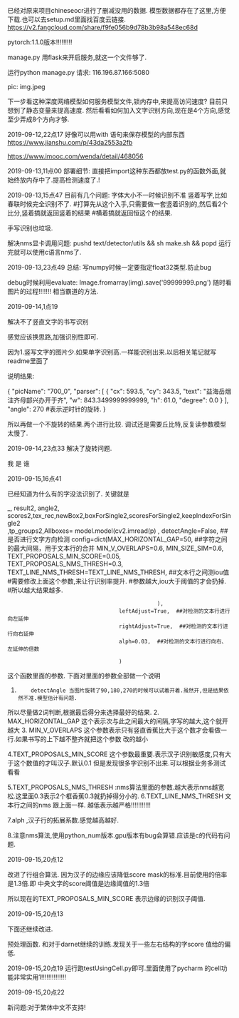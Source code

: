 已经对原来项目chineseocr进行了删减没用的数据.
模型数据都存在了这里,方便下载.也可以去setup.md里面找百度云链接.
https://v2.fangcloud.com/share/f9fe056b9d78b3b98a548ec68d


pytorch:1.1.0版本!!!!!!!!!


manage.py
用flask来开启服务,就这一个文件够了.


运行python manage.py
请求:
116.196.87.166:5080

pic:  img.jpeg










下一步看这种深度网络模型如何服务模型文件,锁内存中,来提高访问速度?
目前只想到了静态变量来提高速度.
然后看看如何加入文字识别方向,现在是4个方向,感觉至少弄成8个方向才够.

2019-09-12,22点17
好像可以用with 语句来保存模型的内部东西
https://www.jianshu.com/p/43da2553a2fb

https://www.imooc.com/wenda/detail/468056





2019-09-13,11点00
部署细节:
直接把import这种东西都放test.py的函数外面,就始终放内存中了.提高检测速度了.!


2019-09-13,15点47
目前有几个问题:
字体大小不一时候识别不准
竖着写字,比如春联时候完全识别不了.  #打算先从这个入手,只需要做一套竖着识别的,然后看2个比分,竖着搞就返回竖着的结果
#横着搞就返回恒这个的结果.




手写识别也垃圾.

解决nms显卡调用问题:
pushd text/detector/utils && sh make.sh && popd
运行完就可以使用c语言nms了.




2019-09-13,23点49
总结:
写numpy时候一定要指定float32类型.防止bug


debug时候利用evaluate:
Image.fromarray(img).save('99999999.png') 随时看图片的过程!!!!!!! 相当霸道的方法.

2019-09-14,1点19

解决不了竖直文字的书写识别

感觉应该换思路,加强识别性即可.


因为1.竖写文字的图片少.如果单字识别高.一样能识别出来.以后相关笔记就写readme里面了


说明结果:

{
    "picName": "700_0",
    "parser": [
        {
            "cx": 593.5,
            "cy": 343.5,
            "text": "益海岳烟注齐母部兴办开于齐",
            "w": 843.3499999999999,
            "h": 61.0,
            "degree": 0.0
        }
    ],
    "angle": 270   #表示逆时针的旋转.
}

所以再做一个不旋转的结果.两个进行比较.
调试还是需要丘比特,反复读参数模型太慢了.





2019-09-14,23点33
解决了旋转问题.


我
是
谁




2019-09-15,16点41

已经知道为什么有的字没法识别了.
关键就是




_, result2, angle2, scores2,tex_rec,newBox2,boxForSingle2,scoresForSingle2,keepIndexForSingle2\
    ,tp_groups2,Allboxes= model.model(cv2.imread(p)   ,
                                       detectAngle=False,  ##是否进行文字方向检测
                                       config=dict(MAX_HORIZONTAL_GAP=50,  ##字符之间的最大间隔，用于文本行的合并
                                                   MIN_V_OVERLAPS=0.6,
                                                   MIN_SIZE_SIM=0.6,
                                                   TEXT_PROPOSALS_MIN_SCORE=0.05,
                                                   TEXT_PROPOSALS_NMS_THRESH=0.3,
                                                   TEXT_LINE_NMS_THRESH=TEXT_LINE_NMS_THRESH,  ##文本行之间测iou值
                                                   #需要修改上面这个参数,来让行识别率提升.
                                                   #参数越大,iou大于阈值的才会扔掉.
                                                   #所以越大结果越多.

                                                   ),
                                       leftAdjust=True,  ##对检测的文本行进行向左延伸
                                       rightAdjust=True,  ##对检测的文本行进行向右延伸
                                       alph=0.03,  ##对检测的文本行进行向右、左延伸的倍数

                                       )
                                       
                                       
这个函数里面的参数.
下面对里面的参数全部做一个说明
1.         detectAngle 当图片旋转了90,180,270的时候可以试着开着.虽然开,但是结果依然不准.模型估计有问题.
所以尽量做2词判断,根据最后得分来选择最好的结果.
2.         MAX_HORIZONTAL_GAP 这个表示次与此之间最大的间隔,字写的越大,这个就开越大
3.                   MIN_V_OVERLAPS 这个参数表示只有竖直香蕉比大于这个数才会看做一行.如果书写的上下越不整齐就把这个参数
改的越小

4.TEXT_PROPOSALS_MIN_SCORE  这个参数最重要.表示汉子识别敏感度,只有大于这个数值的才叫汉子.默认0.1
但是发现很多字识别不出来.可以根据业务多测试看看


5.TEXT_PROPOSALS_NMS_THRESH  :nms算法里面的参数.越大表示nms越宽松.这里面0.3表示2个框香蕉0.3就扔掉得分小的.
6.TEXT_LINE_NMS_THRESH 文本行之间的nms 跟上面一样. 越低表示越严格!!!!!!!!!!!


7.alph ,汉子行的拓展系数.感觉越高越好.


8.注意nms算法,使用python_num版本.gpu版本有bug会算错.应该是c的代码有问题.


2019-09-15,20点12

改进了行组合算法.
因为汉子的边缘应该降低score mask的标准.目前使用的倍率是1.3倍.即
中央文字的score阈值是边缘阈值的1.3倍

所以现在的TEXT_PROPOSALS_MIN_SCORE 表示边缘的识别汉子阈值.

2019-09-15,20点13

下面还继续改进.


预处理函数.
和对于darnet继续的训练.发现关于一些左右结构的字score 值给的偏低.


2019-09-15,20点19
运行跑testUsingCell.py即可.里面使用了pycharm 的cell功能非常实用1!!!!!!!!!!!!!!


2019-09-15,20点22

新问题:对于繁体中文不支持!





